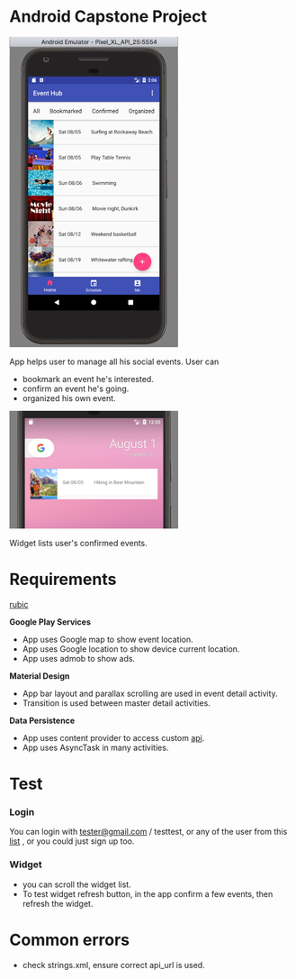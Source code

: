 # Android Capstone Project

<img src="doc/images/main_page.png" alt="main page" width="300px"/>

App helps user to manage all his social events. User can

* bookmark an event he's interested.
* confirm an event he's going.
* organized his own event.



<img src="doc/images/widget.png" alt="widget" width="300px"/>

Widget lists user's confirmed events.


# Requirements

[rubic](https://review.udacity.com/#!/rubrics/65/view)

**Google Play Services**

* App uses Google map to show event location.
* App uses Google location to show device current location.
* App uses admob to show ads.

**Material Design**

* App bar layout and parallax scrolling are used in event detail activity.
* Transition is used between master detail activities.

**Data Persistence**

* App uses content provider to access custom [api](https://github.com/dorren/android_p6_api_server).
* App uses AsyncTask in many activities.


# Test

### Login
You can login with tester@gmail.com / testtest, or  any of the user from this [list](https://github.com/dorren/android_p6_api_server/blob/master/tasks/db_seed.json)
 , or you could just sign up too.

### Widget
* you can scroll the widget list.
* To test widget refresh button, in the app confirm a few events, then refresh the
 widget.

# Common errors
* check strings.xml, ensure correct api_url is used.

